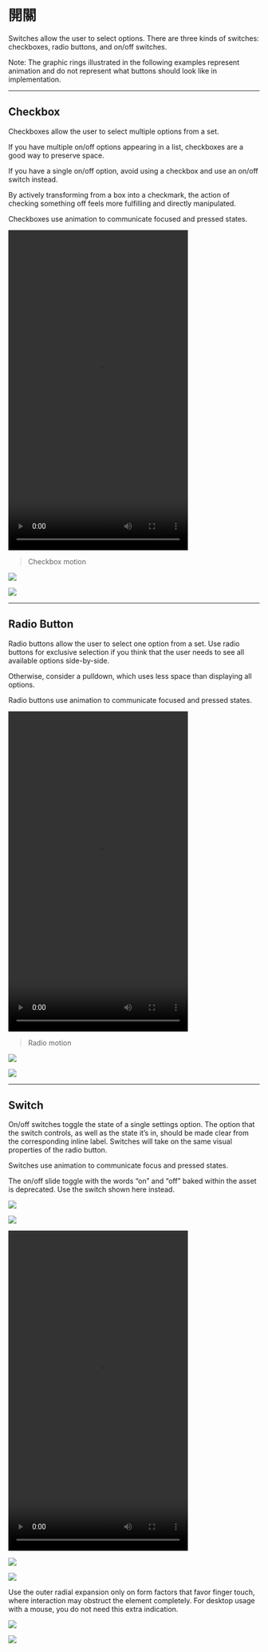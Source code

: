 # 開關

Switches allow the user to select options. There are three kinds of switches: checkboxes, radio buttons, and on/off switches.

Note: The graphic rings illustrated in the following examples represent animation and do not represent what buttons should look like in implementation.

---

## Checkbox

Checkboxes allow the user to select multiple options from a set.

If you have multiple on/off options appearing in a list, checkboxes are a good way to preserve space.

If you have a single on/off option, avoid using a checkbox and use an on/off switch instead.

By actively transforming from a box into a checkmark, the action of checking something off feels more fulfilling and directly manipulated.

Checkboxes use animation to communicate focused and pressed states.

<video width="360" height="640" src="http://material-design.storage.googleapis.com/videos/components-switches-checkbox-spec_checkbox_large_xhdpi.webm" controls=""></video>

> Checkbox motion

![](images/components/components-switches-checkbox-switches_07a_large_mdpi.png)

![](images/components/components-switches-checkbox-switches_07b_large_mdpi.png)

---

## Radio Button

Radio buttons allow the user to select one option from a set. Use radio buttons for exclusive selection if you think that the user needs to see all available options side-by-side.

Otherwise, consider a pulldown, which uses less space than displaying all options.

Radio buttons use animation to communicate focused and pressed states.

<video width="360" height="640" src="http://material-design.storage.googleapis.com/videos/components-switches-radiobutton-spec_radio_large_xhdpi.webm" controls=""></video>

> Radio motion

![](images/components/components-switches-radio_02_large_mdpi.png)

![](images/components/components-switches-radiobutton-radio_spec_12a_large_mdpi.png)

---

## Switch

On/off switches toggle the state of a single settings option. The option that the switch controls, as well as the state it’s in, should be made clear from the corresponding inline label. Switches will take on the same visual properties of the radio button.

Switches use animation to communicate focus and pressed states.

The on/off slide toggle with the words “on” and “off” baked within the asset is deprecated. Use the switch shown here instead.

![](images/components/components-switches-switch-switches_spec_03_large_mdpi.png)

![](images/components/components-switches-radio_switches_spec_03_dark_large_mdpi.png)

<video width="360" height="640" src="http://material-design.storage.googleapis.com/videos/components-switches-switch-switches_spec_03_large_xhdpi.webm" controls=""></video>

![](images/components/components-switches-switch-switches_spec_10a_large_mdpi.png)

![](images/components/components-switches-switch-switches_spec_10b_large_mdpi.png)

Use the outer radial expansion only on form factors that favor finger touch, where interaction may obstruct the element completely. For desktop usage with a mouse, you do not need this extra indication.

![](images/components/components-switches-switch-mobile-fingertouch_large_mdpi.png)

![](images/components/components-switches-switch-desktop-fingertouch_large_mdpi.png)
